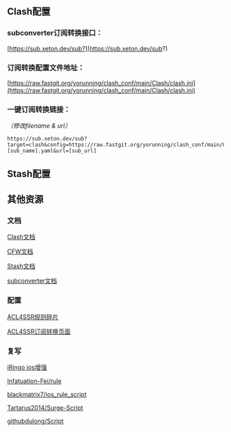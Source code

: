 ## Clash配置

### subconverter订阅转换接口：

[https://sub.xeton.dev/sub?](https://sub.xeton.dev/sub?)

### 订阅转换配置文件地址：

[https://raw.fastgit.org/yorunning/clash_conf/main/Clash/clash.ini](https://raw.fastgit.org/yorunning/clash_conf/main/Clash/clash.ini)

### 一键订阅转换链接：

*（修改filename & url）*
```
https://sub.xeton.dev/sub?target=clash&config=https://raw.fastgit.org/yorunning/clash_conf/main/Clash/clash.ini&emoji=true&filename=[sub_name].yaml&url=[sub_url]
```

## Stash配置


## 其他资源

### 文档
[Clash文档](https://lancellc.gitbook.io/clash/)

[CFW文档](https://docs.cfw.lbyczf.com/)

[Stash文档](https://stash.wiki/)

[subconverter文档](https://github.com/tindy2013/subconverter/blob/master/README-cn.md)

### 配置
[ACL4SSR规则碎片](https://github.com/ACL4SSR/ACL4SSR/tree/master/Clash)

[ACL4SSR订阅转换页面](https://acl4ssr-sub.github.io/)

### 复写
[iRingo ios增强](https://github.com/VirgilClyne/iRingo)

[Infatuation-Fei/rule](https://github.com/Infatuation-Fei/rule)

[blackmatrix7/ios_rule_script](https://github.com/blackmatrix7/ios_rule_script)

[Tartarus2014/Surge-Script](https://github.com/Tartarus2014/Surge-Script)

[githubdulong/Script](https://github.com/githubdulong/Script)